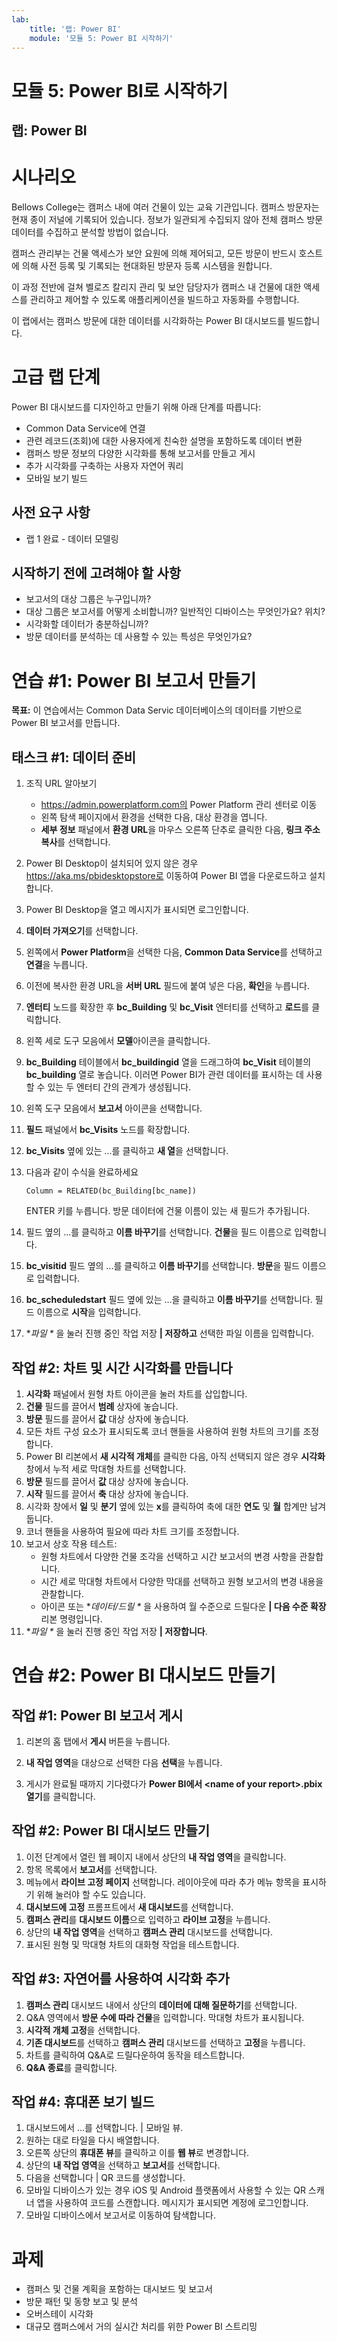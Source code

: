 ```yaml
---
lab:
    title: '랩: Power BI'
    module: '모듈 5: Power BI 시작하기'
---
```


# 모듈 5: Power BI로 시작하기
## 랩: Power BI

시나리오
========

Bellows College는 캠퍼스 내에 여러 건물이 있는 교육 기관입니다. 캠퍼스 방문자는 현재 종이 저널에 기록되어 있습니다. 정보가 일관되게 수집되지 않아 전체 캠퍼스 방문 데이터를 수집하고 분석할 방법이 없습니다. 

캠퍼스 관리부는 건물 액세스가 보안 요원에 의해 제어되고, 모든 방문이 반드시 호스트에 의해 사전 등록 및 기록되는 현대화된 방문자 등록 시스템을 원합니다.

이 과정 전반에 걸쳐 벨로즈 칼리지 관리 및 보안 담당자가 캠퍼스 내 건물에 대한 액세스를 관리하고 제어할 수 있도록 애플리케이션을 빌드하고 자동화를 수행합니다. 

이 랩에서는 캠퍼스 방문에 대한 데이터를 시각화하는 Power BI 대시보드를 빌드합니다.

고급 랩 단계
======================

Power BI 대시보드를 디자인하고 만들기 위해 아래 단계를 따릅니다:

-   Common Data Service에 연결 
-   관련 레코드(조회)에 대한 사용자에게 친숙한 설명을 포함하도록 데이터 변환
-   캠퍼스 방문 정보의 다양한 시각화를 통해 보고서를 만들고 게시
-   추가 시각화를 구축하는 사용자 자연어 쿼리
-   모바일 보기 빌드


## 사전 요구 사항

* 랩 1 완료 - 데이터 모델링

시작하기 전에 고려해야 할 사항
-----------------------------------

-   보고서의 대상 그룹은 누구입니까?
-   대상 그룹은 보고서를 어떻게 소비합니까? 일반적인 디바이스는 무엇인가요? 위치?
-   시각화할 데이터가 충분하십니까?
-   방문 데이터를 분석하는 데 사용할 수 있는 특성은 무엇인가요?

연습 \#1: Power BI 보고서 만들기 
===============================

**목표:** 이 연습에서는 Common Data Servic 데이터베이스의 데이터를 기반으로 Power BI 보고서를 만듭니다.

태스크 \#1: 데이터 준비
---------------------------

1.  조직 URL 알아보기

    * https://admin.powerplatform.com의 Power Platform 관리 센터로 이동
    * 왼쪽 탐색 페이지에서 환경을 선택한 다음, 대상 환경을 엽니다.
    * **세부 정보** 패널에서 **환경 URL**을 마우스 오른쪽 단추로 클릭한 다음, **링크 주소 복사**를 선택합니다.
2. Power BI Desktop이 설치되어 있지 않은 경우 https://aka.ms/pbidesktopstore로 이동하여 Power BI 앱을 다운로드하고 설치합니다.

3. Power BI Desktop을 열고 메시지가 표시되면 로그인합니다.

4. **데이터 가져오기**를 선택합니다.

5. 왼쪽에서 **Power Platform**을 선택한 다음, **Common Data Service**를 선택하고 **연결**을 누릅니다.

6. 이전에 복사한 환경 URL을 **서버 URL** 필드에 붙여 넣은 다음, **확인**을 누릅니다.

7. **엔터티** 노드를 확장한 후 **bc_Building** 및 **bc_Visit** 엔터티를 선택하고 **로드**를 클릭합니다.

8. 왼쪽 세로 도구 모음에서 **모델**아이콘을 클릭합니다.

9. **bc_Building** 테이블에서 **bc_buildingid** 열을 드래그하여 **bc_Visit** 테이블의 **bc_building** 열로 놓습니다. 이러면 Power BI가 관련 데이터를 표시하는 데 사용할 수 있는 두 엔터티 간의 관계가 생성됩니다.

10. 왼쪽 도구 모음에서 **보고서** 아이콘을 선택합니다.

11. **필드** 패널에서 **bc_Visits** 노드를 확장합니다.

12. **bc_Visits** 옆에 있는 ...를 클릭하고 **새 열**을 선택합니다.

13. 다음과 같이 수식을 완료하세요

    ```
    Column = RELATED(bc_Building[bc_name])
    ```

    ENTER 키를 누릅니다. 방문 데이터에 건물 이름이 있는 새 필드가 추가됩니다.

14. 필드 옆의 ...를 클릭하고 **이름 바꾸기**를 선택합니다. **건물**을 필드 이름으로 입력합니다.

15. **bc_visitid** 필드 옆의 ...를 클릭하고 **이름 바꾸기**를 선택합니다. **방문**을 필드 이름으로 입력합니다.

16. **bc_scheduledstart** 필드 옆에 있는 ...을 클릭하고 **이름 바꾸기**를 선택합니다. 필드 이름으로 **시작**을 입력합니다.

17. **파일 \** 을 눌러 진행 중인 작업 저장 **| 저장하고** 선택한 파일 이름을 입력합니다.

## 작업 #2: 차트 및 시간 시각화를 만듭니다

1. **시각화** 패널에서 원형 차트 아이콘을 눌러 차트를 삽입합니다.
2. **건물** 필드를 끌어서 **범례** 상자에 놓습니다.
3. **방문** 필드를 끌어서 **값** 대상 상자에 놓습니다.
4. 모든 차트 구성 요소가 표시되도록 코너 핸들을 사용하여 원형 차트의 크기를 조정합니다.
5. Power BI 리본에서 **새 시각적 개체**를 클릭한 다음, 아직 선택되지 않은 경우 **시각화** 창에서 누적 세로 막대형 차트를 선택합니다. 
6. **방문** 필드를 끌어서 **값** 대상 상자에 놓습니다.
7. **시작** 필드를 끌어서 **축** 대상 상자에 놓습니다.
8. 시각화 창에서 **일** 및 **분기** 옆에 있는 **x**를 클릭하여 축에 대한 **연도** 및 **월** 합계만 남겨둡니다.
9. 코너 핸들을 사용하여 필요에 따라 차트 크기를 조정합니다.
10. 보고서 상호 작용 테스트:
    * 원형 차트에서 다양한 건물 조각을 선택하고 시간 보고서의 변경 사항을 관찰합니다.
    * 시간 세로 막대형 차트에서 다양한 막대를 선택하고 원형 보고서의 변경 내용을 관찰합니다.
    * 아이콘 또는 **데이터/드릴 \** 을 사용하여 월 수준으로 드릴다운 **| 다음 수준 확장** 리본 명령입니다.
11. **파일 \** 을 눌러 진행 중인 작업 저장 **| 저장합니다**.

연습 #2: Power BI 대시보드 만들기
================================

## 작업 #1: Power BI 보고서 게시

1. 리본의 홈 탭에서 **게시** 버튼을 누릅니다.

2. **내 작업 영역**을 대상으로 선택한 다음 **선택**을 누릅니다.

3. 게시가 완료될 때까지 기다렸다가 **Power BI에서 \<name of your report\>.pbix 열기**를 클릭합니다.

## 작업 #2: Power BI 대시보드 만들기

1. 이전 단계에서 열린 웹 페이지 내에서 상단의 **내 작업 영역**을 클릭합니다.
2. 항목 목록에서 **보고서**를 선택합니다.
3. 메뉴에서 **라이브 고정 페이지** 선택합니다. 레이아웃에 따라 추가 메뉴 항목을 표시하기 위해 눌러야 할 수도 있습니다.
4. **대시보드에 고정** 프롬프트에서 **새 대시보드**를 선택합니다.
5. **캠퍼스 관리**를 **대시보드 이름**으로 입력하고 **라이브 고정**을 누릅니다.
6. 상단의 **내 작업 영역**을 선택하고 **캠퍼스 관리** 대시보드를 선택합니다.
7. 표시된 원형 및 막대형 차트의 대화형 작업을 테스트합니다.

## 작업 #3: 자연어를 사용하여 시각화 추가

1. **캠퍼스 관리** 대시보드 내에서 상단의 **데이터에 대해 질문하기**를 선택합니다.
2. Q&A 영역에서 **방문 수에 따라 건물**을 입력합니다. 막대형 차트가 표시됩니다.
3. **시각적 개체 고정**을 선택합니다.
4. **기존 대시보드**를 선택하고 **캠퍼스 관리** 대시보드를 선택하고 **고정**을 누릅니다.
5. 차트를 클릭하여 Q&A로 드릴다운하여 동작을 테스트합니다.
6. **Q&A 종료**를 클릭합니다.

## 작업 #4: 휴대폰 보기 빌드

1. 대시보드에서 ...를 선택합니다. \| 모바일 뷰.
2. 원하는 대로 타일을 다시 배열합니다.
3. 오른쪽 상단의 **휴대폰 뷰**를 클릭하고 이를 **웹 뷰**로 변경합니다.
4. 상단의 **내 작업 영역**을 선택하고 **보고서**를 선택합니다.
5. 다음을 선택합니다 \| QR 코드를 생성합니다.
6. 모바일 디바이스가 있는 경우 iOS 및 Android 플랫폼에서 사용할 수 있는 QR 스캐너 앱을 사용하여 코드를 스캔합니다. 메시지가 표시되면 계정에 로그인합니다.
7. 모바일 디바이스에서 보고서로 이동하여 탐색합니다.

# 과제

* 캠퍼스 및 건물 계획을 포함하는 대시보드 및 보고서
* 방문 패턴 및 동향 보고 및 분석
* 오버스테이 시각화
* 대규모 캠퍼스에서 거의 실시간 처리를 위한 Power BI 스트리밍 
